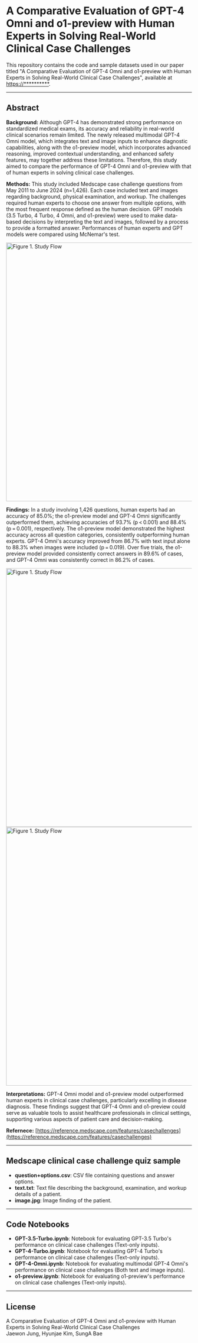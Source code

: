 
# A Comparative Evaluation of GPT-4 Omni and o1-preview with Human Experts in Solving Real-World Clinical Case Challenges

This repository contains the code and sample datasets used in our paper titled "A Comparative Evaluation of GPT-4 Omni and o1-preview with Human Experts in Solving Real-World Clinical Case Challenges", available at [https://**********](https://**********).

---

## Abstract

**Background:** Although GPT-4 has demonstrated strong performance on standardized medical exams, its accuracy and reliability in real-world clinical scenarios remain limited. The newly released multimodal GPT-4 Omni model, which integrates text and image inputs to enhance diagnostic capabilities, along with the o1-preview model, which incorporates advanced reasoning, improved contextual understanding, and enhanced safety features, may together address these limitations. Therefore, this study aimed to compare the performance of GPT-4 Omni and o1-preview with that of human experts in solving clinical case challenges.

**Methods:** This study included Medscape case challenge questions from May 2011 to June 2024 (n=1,426). Each case included text and images regarding background, physical examination, and workup. The challenges required human experts to choose one answer from multiple options, with the most frequent response defined as the human decision. GPT models (3.5 Turbo, 4 Turbo, 4 Omni, and o1-preview) were used to make data-based decisions by interpreting the text and images, followed by a process to provide a formatted answer. Performances of human experts and GPT models were compared using McNemar's test.

[<img src="https://github.com/user-attachments/assets/703cb0f4-4b93-432b-a90c-8b42e1cc14f0" alt="Figure 1. Study Flow" width="700">](https://github.com/user-attachments/assets/703cb0f4-4b93-432b-a90c-8b42e1cc14f0)

**Findings:** In a study involving 1,426 questions, human experts had an accuracy of 85.0%; the o1-preview model and GPT-4 Omni significantly outperformed them, achieving accuracies of 93.7% (p < 0.001) and 88.4% (p = 0.001), respectively. The o1-preview model demonstrated the highest accuracy across all question categories, consistently outperforming human experts. GPT-4 Omni's accuracy improved from 86.7% with text input alone to 88.3% when images were included (p = 0.019). Over five trials, the o1-preview model provided consistently correct answers in 89.6% of cases, and GPT-4 Omni was consistently correct in 86.2% of cases.

[<img src="https://github.com/user-attachments/assets/d73fe7f3-4b00-4849-b11e-6696c9bb4ddc" alt="Figure 1. Study Flow" width="700">](https://github.com/user-attachments/assets/d73fe7f3-4b00-4849-b11e-6696c9bb4ddc)
[<img src="https://github.com/user-attachments/assets/e9087757-a919-46ae-b949-2723f0eb9f8f" alt="Figure 1. Study Flow" width="700">](https://github.com/user-attachments/assets/e9087757-a919-46ae-b949-2723f0eb9f8f)

**Interpretations:** GPT-4 Omni model and o1-preview model outperformed human experts in clinical case challenges, particularly excelling in disease diagnosis. These findings suggest that GPT-4 Omni and o1-preview could serve as valuable tools to assist healthcare professionals in clinical settings, supporting various aspects of patient care and decision-making.

**Refernece:** [https://reference.medscape.com/features/casechallenges](https://reference.medscape.com/features/casechallenges)

---

## Medscape clinical case challenge quiz sample

- **question+options.csv**: CSV file containing questions and answer options.
- **text.txt**: Text file describing the background, examination, and workup details of a patient.
- **image.jpg**: Image finding of the patient.

---

## Code Notebooks

- **GPT-3.5-Turbo.ipynb**: Notebook for evaluating GPT-3.5 Turbo's performance on clinical case challenges (Text-only inputs).
- **GPT-4-Turbo.ipynb**: Notebook for evaluating GPT-4 Turbo's performance on clinical case challenges (Text-only inputs).
- **GPT-4-Omni.ipynb**: Notebook for evaluating multimodal GPT-4 Omni's performance on clinical case challenges (Both text and image inputs).
- **o1-preview.ipynb**: Notebook for evaluating o1-preview's performance on clinical case challenges (Text-only inputs).

---

## License
A Comparative Evaluation of GPT-4 Omni and o1-preview with Human Experts in Solving Real-World Clinical Case Challenges  
Jaewon Jung, Hyunjae Kim, SungA Bae
